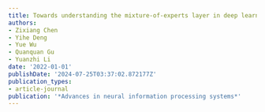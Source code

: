 ```yaml
---
title: Towards understanding the mixture-of-experts layer in deep learning
authors:
- Zixiang Chen
- Yihe Deng
- Yue Wu
- Quanquan Gu
- Yuanzhi Li
date: '2022-01-01'
publishDate: '2024-07-25T03:37:02.872177Z'
publication_types:
- article-journal
publication: '*Advances in neural information processing systems*'
---
```

